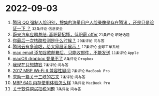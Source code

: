 # 2022-09-03

1. [腾讯 QQ 强制人脸识别，搜集的海量用户人脸录像是存在腾讯 ，还是只是验证一下 ？](https://www.v2ex.com/t/877394) `32条评论` `信息安全`
1. [蔚来汽车应聘总结: 高职薪招揽，低职薪 offer](https://www.v2ex.com/t/877388) `21条评论` `职场话题`
1. [你最后一次核酸检测是什么时候？](https://www.v2ex.com/t/877408) `20条评论` `问与答`
1. [腾讯云有多流氓，给大家展示展示！](https://www.v2ex.com/t/877403) `17条评论` `全球工单系统`
1. [mac email 添加谷歌邮箱后，只能收邮件，不能发送](https://www.v2ex.com/t/877411) `11条评论` `Apple`
1. [macOS dropbox 登录不了](https://www.v2ex.com/t/877397) `8条评论` `Dropbox`
1. [我现在只想搞钱](https://www.v2ex.com/t/877414) `7条评论` `问与答`
1. [2017 MBP Wi-Fi 6 兼容性疑问](https://www.v2ex.com/t/877405) `7条评论` `MacBook Pro`
1. [求助一篇关于三峡的古文](https://www.v2ex.com/t/877404) `7条评论` `问与答`
1. [MBP 64G 内存使用体验怎么样](https://www.v2ex.com/t/877400) `7条评论` `MacBook Pro`
1. [关于软件购买扣税问题](https://www.v2ex.com/t/877387) `7条评论` `问与答`
